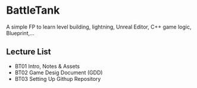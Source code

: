 # BattleTank
A simple FP to learn level building, lightning, Unreal Editor, C++ game logic, Blueprint,...

## Lecture List
* BT01 Intro, Notes & Assets
* BT02 Game Desig Document (GDD)
* BT03 Setting Up Githup Repository


